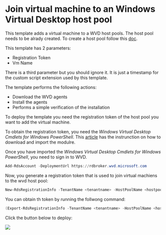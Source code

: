# Join virtual machine to an Windows Virtual Desktop host pool

This template adds a virtual machine to a WVD host pools. The host pool needs to be alrady created.
To create a host pool follow this [doc](https://docs.microsoft.com/en-us/azure/virtual-desktop/create-host-pools-powershell).

This template has 2 parameters:

- Registration Token
- Vm Name

There is a third parameter but you should ignore it. It is just a timestamp for the custom script extension used by this template.

The template performs the following actions:
- Download the WVD agents
- Install the agents
- Performs a simple verification of the installation
 
To deploy the template you need the registration token of the host pool you want to add the virtual machine.

To obtain the registration token, you need the *Windows Virtual Desktop Cmdlets for Windows PowerShell*.
This [article](https://docs.microsoft.com/en-us/powershell/windows-virtual-desktop/overview) has the instrunction on how to download and import the modulre.

Once you have imported the *Windows Virtual Desktop Cmdlets for Windows PowerShell*, you need to sign in to WVD.

```powershell
Add-RdsAccount -DeploymentUrl https://rdbroker.wvd.microsoft.com
```

Now, you generate a registration token that is used to join virtual machiens to the wvd host pool:
```powershell
New-RdsRegistrationInfo -TenantName <tenantname> -HostPoolName <hostpoolname> -ExpirationHours <number of hours>
```

You can obtain th token by running the follwong command:
```powershell
(Export-RdsRegistrationInfo -TenantName <tenantname> -HostPoolName <hostpoolname>).Token
```




Click the button below to deploy:

<a href="https://portal.azure.com/#create/Microsoft.Template/uri/https:%2F%2Fraw.githubusercontent.com%2Fmadsamuel%2Fwvd%2Fmaster%2Fwin%207%20agent%20deployment%2Fazuredeploy.json" target="_blank">
    <img src="http://azuredeploy.net/deploybutton.png"/>
</a>